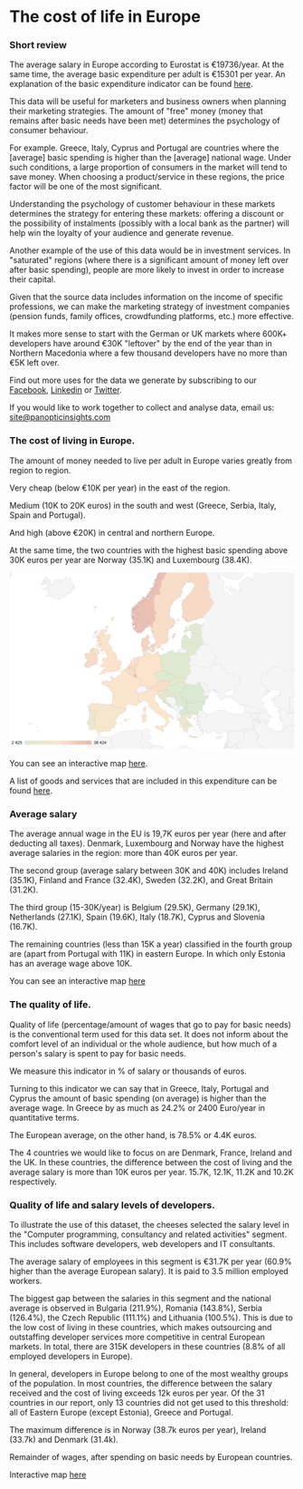 # The cost of life in Europe

### Short review

The average salary in Europe according to Eurostat is €19736/year. At the same time, the average basic expenditure per adult is €15301 per year. An explanation of the basic expenditure indicator can be found [here](https://tinyurl.com/2ay2amop). 

This data will be useful for marketers and business owners when planning their marketing strategies. The amount of "free" money (money that remains after basic needs have been met) determines the psychology of consumer behaviour. 

For example. Greece, Italy, Cyprus and Portugal are countries where the [average] basic spending is higher than the [average] national wage. Under such conditions, a large proportion of consumers in the market will tend to save money. When choosing a product/service in these regions, the price factor will be one of the most significant.

Understanding the psychology of customer behaviour in these markets determines the strategy for entering these markets: offering a discount or the possibility of instalments (possibly with a local bank as the partner) will help win the loyalty of your audience and generate revenue.

Another example of the use of this data would be in investment services. In "saturated" regions (where there is a significant amount of money left over after basic spending), people are more likely to invest in order to increase their capital.

Given that the source data includes information on the income of specific professions, we can make the marketing strategy of investment companies (pension funds, family offices, crowdfunding platforms, etc.) more effective.

It makes more sense to start with the German or UK markets where 600K+ developers have around €30K "leftover" by the end of the year than in Northern Macedonia where a few thousand developers have no more than €5K left over.

Find out more uses for the data we generate by subscribing to our [Facebook](https://www.facebook.com/Panoptic-Insights-100224529382600), [Linkedin](https://www.linkedin.com/company/panopticinsights) or [Twitter](https://twitter.com/insidepanoptic).

If you would like to work together to collect and analyse data, email us: site@panopticinsights.com 

### The cost of living in Europe. 

The amount of money needed to live per adult in Europe varies greatly from region to region. 

Very cheap (below €10K per year) in the east of the region. 

Medium (10K to 20K euros) in the south and west (Greece, Serbia, Italy, Spain and Portugal). 

And high (above €20K) in central and northern Europe. 

At the same time, the two countries with the highest basic spending above 30K euros per year are Norway (35.1K) and Luxembourg (38.4K).

![](https://github.com/InsidePanoptic/Reports/blob/main/img/the%20cost%20of%20living%20in%20Europe.png)

You can see an interactive map [here](https://tinyurl.com/2ar88ctw). 

A list of goods and services that are included in this expenditure can be found [here](https://tinyurl.com/2ay2amop). 

### Average salary

The average annual wage in the EU is 19,7K euros per year (here and after deducting all taxes). Denmark, Luxembourg and Norway have the highest average salaries in the region: more than 40K euros per year. 

The second group (average salary between 30K and 40K) includes Ireland (35.1K), Finland and France (32.4K), Sweden (32.2K), and Great Britain (31.2K). 

The third group (15-30K/year) is Belgium (29.5K), Germany (29.1K), Netherlands (27.1K), Spain (19.6K), Italy (18.7K), Cyprus and Slovenia (16.7K).

The remaining countries (less than 15K a year) classified in the fourth group are (apart from Portugal with 11K) in eastern Europe. In which only Estonia has an average wage above 10K. 

You can see an interactive map [here](https://tinyurl.com/23c88fe2)

### The quality of life.

Quality of life (percentage/amount of wages that go to pay for basic needs) is the conventional term used for this data set. It does not inform about the comfort level of an individual or the whole audience, but how much of a person's salary is spent to pay for basic needs. 

We measure this indicator in % of salary or thousands of euros.  

Turning to this indicator we can say that in Greece, Italy, Portugal and Cyprus the amount of basic spending (on average) is higher than the average wage. In Greece by as much as 24.2% or 2400 Euro/year in quantitative terms. 

The European average, on the other hand, is 78.5% or 4.4K euros.  

The 4 countries we would like to focus on are Denmark, France, Ireland and the UK. In these countries, the difference between the cost of living and the average salary is more than 10K euros per year. 15.7K, 12.1K, 11.2K and 10.2K respectively. 

### Quality of life and salary levels of developers. 

To illustrate the use of this dataset, the cheeses selected the salary level in the "Computer programming, consultancy and related activities" segment. This includes software developers, web developers and IT consultants. 

The average salary of employees in this segment is €31.7K per year (60.9% higher than the average European salary). It is paid to 3.5 million employed workers. 

The biggest gap between the salaries in this segment and the national average is observed in Bulgaria (211.9%), Romania (143.8%), Serbia (126.4%), the Czech Republic (111.1%) and Lithuania (100.5%). This is due to the low cost of living in these countries, which makes outsourcing and outstaffing developer services more competitive in central European markets. In total, there are 315K developers in these countries (8.8% of all employed developers in Europe). 

In general, developers in Europe belong to one of the most wealthy groups of the population. In most countries, the difference between the salary received and the cost of living exceeds 12k euros per year. Of the 31 countries in our report, only 13 countries did not get used to this threshold: all of Eastern Europe (except Estonia), Greece and Portugal.

The maximum difference is in Norway (38.7k euros per year), Ireland (33.7k) and Denmark (31.4k).

Remainder of wages, after spending on basic needs by European countries. 



Interactive map [here](https://tinyurl.com/2cwr2xmv)
